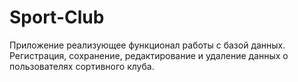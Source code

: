 # Sport-Club
Приложение реализующее функционал работы с базой данных. Регистрация, сохранение, редактирование и удаление данных о пользователях сортивного клуба.
